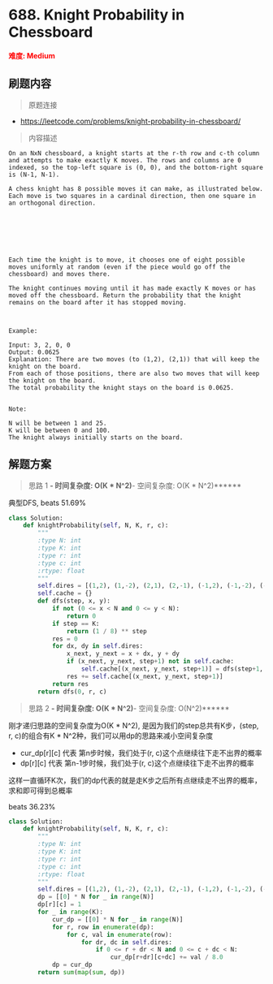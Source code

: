 # 688. Knight Probability in Chessboard

**<font color=red>难度: Medium</font>**

## 刷题内容

> 原题连接

* https://leetcode.com/problems/knight-probability-in-chessboard/

> 内容描述

```
On an NxN chessboard, a knight starts at the r-th row and c-th column and attempts to make exactly K moves. The rows and columns are 0 indexed, so the top-left square is (0, 0), and the bottom-right square is (N-1, N-1).

A chess knight has 8 possible moves it can make, as illustrated below. Each move is two squares in a cardinal direction, then one square in an orthogonal direction.

 



 

Each time the knight is to move, it chooses one of eight possible moves uniformly at random (even if the piece would go off the chessboard) and moves there.

The knight continues moving until it has made exactly K moves or has moved off the chessboard. Return the probability that the knight remains on the board after it has stopped moving.

 

Example:

Input: 3, 2, 0, 0
Output: 0.0625
Explanation: There are two moves (to (1,2), (2,1)) that will keep the knight on the board.
From each of those positions, there are also two moves that will keep the knight on the board.
The total probability the knight stays on the board is 0.0625.
 

Note:

N will be between 1 and 25.
K will be between 0 and 100.
The knight always initially starts on the board.
```

## 解题方案

> 思路 1
******- 时间复杂度: O(K * N^2)******- 空间复杂度: O(K * N^2)******

典型DFS, beats 51.69%

```python
class Solution:
    def knightProbability(self, N, K, r, c):
        """
        :type N: int
        :type K: int
        :type r: int
        :type c: int
        :rtype: float
        """
        self.dires = [(1,2), (1,-2), (2,1), (2,-1), (-1,2), (-1,-2), (-2,1), (-2,-1)]
        self.cache = {}
        def dfs(step, x, y):
            if not (0 <= x < N and 0 <= y < N):
                return 0
            if step == K:
                return (1 / 8) ** step
            res = 0
            for dx, dy in self.dires:
                x_next, y_next = x + dx, y + dy
                if (x_next, y_next, step+1) not in self.cache:
                    self.cache[(x_next, y_next, step+1)] = dfs(step+1, x_next, y_next)
                res += self.cache[(x_next, y_next, step+1)]
            return res
        return dfs(0, r, c)
```




> 思路 2
******- 时间复杂度: O(K * N^2)******- 空间复杂度: O(N^2)******

刚才递归思路的空间复杂度为O(K * N^2), 是因为我们的step总共有K步，(step, r, c)的组合有K * N^2种，我们可以用dp的思路来减小空间复杂度

- cur_dp[r][c] 代表 第n步时候，我们处于(r, c)这个点继续往下走不出界的概率
- dp[r][c] 代表 第n-1步时候，我们处于(r, c)这个点继续往下走不出界的概率

这样一直循环K次，我们的dp代表的就是走K步之后所有点继续走不出界的概率，求和即可得到总概率

beats 36.23%

```python
class Solution:
    def knightProbability(self, N, K, r, c):
        """
        :type N: int
        :type K: int
        :type r: int
        :type c: int
        :rtype: float
        """
        self.dires = [(1,2), (1,-2), (2,1), (2,-1), (-1,2), (-1,-2), (-2,1), (-2,-1)]
        dp = [[0] * N for _ in range(N)]
        dp[r][c] = 1
        for _ in range(K):
            cur_dp = [[0] * N for _ in range(N)]
            for r, row in enumerate(dp):
                for c, val in enumerate(row):
                    for dr, dc in self.dires:
                        if 0 <= r + dr < N and 0 <= c + dc < N:
                            cur_dp[r+dr][c+dc] += val / 8.0
            dp = cur_dp
        return sum(map(sum, dp))
```






























